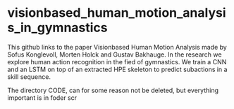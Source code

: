 # visionbased_human_motion_analysis_in_gymnastics

This github links to the paper Visionbased Human Motion Analysis made by Sofus Konglevoll, Morten Holck and Gustav Bakhauge. 
In the research we explore human action recognition in the fied of gymnastics. We train a CNN and an LSTM on top of an extracted HPE skeleton to predict subactions in a skill sequence. 


The directory CODE, can for some reason not be deleted, but everything important is in foder scr
